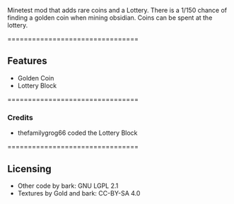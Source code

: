 Minetest mod that adds rare coins and a Lottery. There is a 1/150 chance of finding a golden coin when mining obsidian. Coins can be spent at the lottery.

================================
## Features
* Golden Coin
* Lottery Block

================================
### Credits
* thefamilygrog66 coded the Lottery Block

================================
## Licensing
* Other code by bark: GNU LGPL 2.1
* Textures by Gold and bark: CC-BY-SA 4.0


